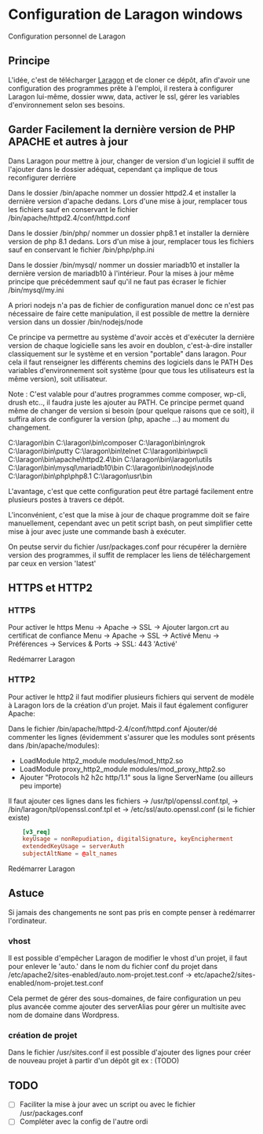 # Configuration de Laragon windows
Configuration personnel de Laragon

## Principe

L'idée, c'est de télécharger [Laragon](https://laragon.org/download/) et de cloner ce dépôt, afin d'avoir une configuration des programmes prête à l'emploi, il restera à configurer Laragon lui-même, dossier www, data, activer le ssl, gérer les variables d'environnement selon ses besoins.

## Garder Facilement la dernière version de PHP APACHE et autres à jour

Dans Laragon pour mettre à jour, changer de version d'un logiciel il suffit de l'ajouter dans le dossier adéquat, cependant ça implique de tous reconfigurer derrière

Dans le dossier /bin/apache nommer un dossier httpd2.4 et installer la dernière version d'apache dedans. Lors d'une mise à jour, remplacer tous les fichiers sauf en conservant le fichier /bin/apache/httpd2.4/conf/httpd.conf

Dans le dossier /bin/php/ nommer un dossier php8.1 et installer la dernière version de php 8.1 dedans. Lors d'un mise à jour, remplacer tous les fichiers sauf en conservant le fichier /bin/php/php.ini

Dans le dossier /bin/mysql/ nommer un dossier mariadb10 et installer la dernière version de mariadb10 à l'intérieur. Pour la mises à jour même principe que précédemment sauf qu'il ne faut pas écraser le fichier /bin/mysql/my.ini

A priori nodejs n'a pas de fichier de configuration manuel donc ce n'est pas nécessaire de faire cette manipulation, il est possible de mettre la dernière version dans un dossier /bin/nodejs/node

Ce principe va permettre au système d'avoir accès et d'exécuter la dernière version de chaque logicielle sans les avoir en doublon, c'est-à-dire installer classiquement sur le système et en version "portable" dans laragon. Pour cela il faut renseigner les différents chemins des logiciels dans le PATH Des variables d'environnement soit système (pour que tous les utilisateurs est la même version), soit utilisateur.

Note : C'est valable pour d'autres programmes comme composer, wp-cli, drush etc.., il faudra juste les ajouter au PATH. Ce principe permet quand même de changer de version si besoin (pour quelque raisons que ce soit), il suffira alors de configurer la version (php, apache ...) au moment du changement.

C:\laragon\bin
C:\laragon\bin\composer
C:\laragon\bin\ngrok
C:\laragon\bin\putty
C:\laragon\bin\telnet
C:\laragon\bin\wpcli
C:\laragon\bin\apache\httpd2.4\bin
C:\laragon\bin\laragon\utils
C:\laragon\bin\mysql\mariadb10\bin
C:\laragon\bin\nodejs\node
C:\laragon\bin\php\php8.1
C:\laragon\usr\bin

L'avantage, c'est que cette configuration peut être partagé facilement entre plusieurs postes à travers ce dépôt.

L'inconvénient, c'est que la mise à jour de chaque programme doit se faire manuellement, cependant avec un petit script bash, on peut simplifier cette mise à jour avec juste une commande bash à exécuter.

On peutse servir du fichier /usr/packages.conf pour récupérer la dernière version des programmes, il suffit de remplacer les liens de téléchargement par ceux en version 'latest'

## HTTPS et HTTP2

### HTTPS
Pour activer le https 
Menu -> Apache -> SSL -> Ajouter largon.crt au certificat de confiance
Menu -> Apache -> SSL -> Activé
Menu -> Préférences -> Services & Ports -> SSL: 443 'Activé'

Redémarrer Laragon


### HTTP2
Pour activer le http2 il faut modifier plusieurs fichiers qui servent de modèle à Laragon lors de la création d'un projet. Mais il faut également configurer Apache:

Dans le fichier /bin/apache/httpd-2.4/conf/httpd.conf Ajouter/dé commenter les lignes (évidemment s'assurer que les modules sont présents dans /bin/apache/modules):
 - LoadModule http2_module modules/mod_http2.so
 - LoadModule proxy_http2_module modules/mod_proxy_http2.so
 - Ajouter "Protocols h2 h2c http/1.1" sous la ligne ServerName (ou ailleurs peu importe)

Il faut ajouter ces lignes dans les fichiers -> /usr/tpl/openssl.conf.tpl,  -> /bin/laragon/tpl/openssl.conf.tpl et -> /etc/ssl/auto.openssl.conf (si le fichier existe)
```conf
    [v3_req]
    keyUsage = nonRepudiation, digitalSignature, keyEncipherment
    extendedKeyUsage = serverAuth
    subjectAltName = @alt_names
```

Redémarrer Laragon

## Astuce

Si jamais des changements ne sont pas pris en compte penser à redémarrer l'ordinateur.

### vhost
Il est possible d'empêcher Laragon de modifier le vhost d'un projet, il faut pour enlever le 'auto.' dans le nom du fichier conf du projet dans /etc/apache2/sites-enabled/auto.nom-projet.test.conf -> etc/apache2/sites-enabled/nom-projet.test.conf

Cela permet de gérer des sous-domaines, de faire configuration un peu plus avancée comme ajouter des serverAlias pour gérer un multisite avec nom de domaine dans Wordpress.

### création de projet

Dans le fichier /usr/sites.conf il est possible d'ajouter des lignes pour créer de nouveau projet à partir d'un dépôt git ex :
(TODO)

## TODO
 -[ ] Faciliter la mise à jour avec un script ou avec le fichier /usr/packages.conf
 -[ ] Compléter avec la config de l'autre ordi